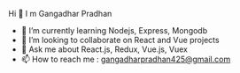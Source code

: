  Hi 👋 I m Gangadhar Pradhan
- 🌱 I’m currently learning Nodejs, Express, Mongodb
- 👯 I’m looking to collaborate on React and Vue projects
- 💬 Ask me about React.js, Redux, Vue.js, Vuex
- 📫 How to reach me : gangadharpradhan425@gmail.com

